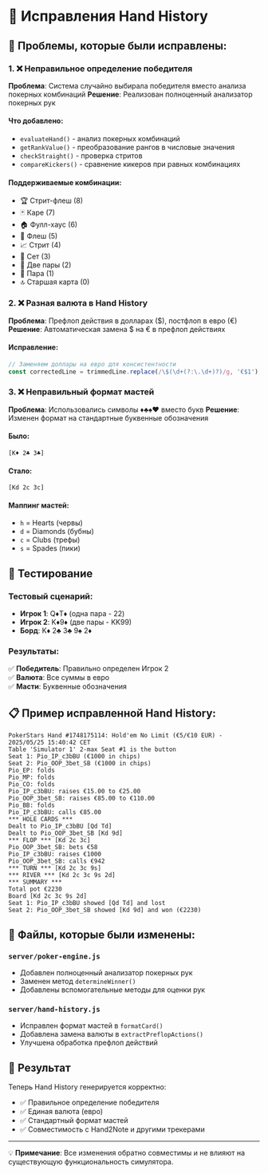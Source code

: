 # 🔧 Исправления Hand History

## 🎯 Проблемы, которые были исправлены:

### 1. ❌ Неправильное определение победителя
**Проблема**: Система случайно выбирала победителя вместо анализа покерных комбинаций
**Решение**: Реализован полноценный анализатор покерных рук

#### Что добавлено:
- `evaluateHand()` - анализ покерных комбинаций
- `getRankValue()` - преобразование рангов в числовые значения
- `checkStraight()` - проверка стритов
- `compareKickers()` - сравнение кикеров при равных комбинациях

#### Поддерживаемые комбинации:
- 🏆 Стрит-флеш (8)
- 🃏 Каре (7) 
- 🏠 Фулл-хаус (6)
- 🌊 Флеш (5)
- 📈 Стрит (4)
- 🎯 Сет (3)
- 👥 Две пары (2)
- 🎲 Пара (1)
- 🔝 Старшая карта (0)

### 2. ❌ Разная валюта в Hand History
**Проблема**: Префлоп действия в долларах ($), постфлоп в евро (€)
**Решение**: Автоматическая замена $ на € в префлоп действиях

#### Исправление:
```javascript
// Заменяем доллары на евро для консистентности
const correctedLine = trimmedLine.replace(/\$(\d+(?:\.\d+)?)/g, '€$1');
```

### 3. ❌ Неправильный формат мастей
**Проблема**: Использовались символы ♦♣♠♥ вместо букв
**Решение**: Изменен формат на стандартные буквенные обозначения

#### Было:
```
[K♦ 2♣ 3♣]
```

#### Стало:
```
[Kd 2c 3c]
```

#### Маппинг мастей:
- `h` = Hearts (червы)
- `d` = Diamonds (бубны)
- `c` = Clubs (трефы)
- `s` = Spades (пики)

## 🧪 Тестирование

### Тестовый сценарий:
- **Игрок 1**: Q♦T♦ (одна пара - 22)
- **Игрок 2**: K♦9♦ (две пары - KK99)
- **Борд**: K♦ 2♣ 3♣ 9♠ 2♦

### Результаты:
✅ **Победитель**: Правильно определен Игрок 2  
✅ **Валюта**: Все суммы в евро  
✅ **Масти**: Буквенные обозначения  

## 📋 Пример исправленной Hand History:

```
PokerStars Hand #1748175114: Hold'em No Limit (€5/€10 EUR) - 2025/05/25 15:40:42 CET
Table 'Simulator 1' 2-max Seat #1 is the button
Seat 1: Pio_IP_c3bBU (€1000 in chips)
Seat 2: Pio_OOP_3bet_SB (€1000 in chips)
Pio_EP: folds
Pio_MP: folds
Pio_CO: folds
Pio_IP_c3bBU: raises €15.00 to €25.00
Pio_OOP_3bet_SB: raises €85.00 to €110.00
Pio_BB: folds
Pio_IP_c3bBU: calls €85.00
*** HOLE CARDS ***
Dealt to Pio_IP_c3bBU [Qd Td]
Dealt to Pio_OOP_3bet_SB [Kd 9d]
*** FLOP *** [Kd 2c 3c]
Pio_OOP_3bet_SB: bets €58
Pio_IP_c3bBU: raises €1000
Pio_OOP_3bet_SB: calls €942
*** TURN *** [Kd 2c 3c 9s]
*** RIVER *** [Kd 2c 3c 9s 2d]
*** SUMMARY ***
Total pot €2230
Board [Kd 2c 3c 9s 2d]
Seat 1: Pio_IP_c3bBU showed [Qd Td] and lost
Seat 2: Pio_OOP_3bet_SB showed [Kd 9d] and won (€2230)
```

## 🔧 Файлы, которые были изменены:

### `server/poker-engine.js`
- Добавлен полноценный анализатор покерных рук
- Заменен метод `determineWinner()`
- Добавлены вспомогательные методы для оценки рук

### `server/hand-history.js`
- Исправлен формат мастей в `formatCard()`
- Добавлена замена валюты в `extractPreflopActions()`
- Улучшена обработка префлоп действий

## 🎉 Результат

Теперь Hand History генерируется корректно:
- ✅ Правильное определение победителя
- ✅ Единая валюта (евро)
- ✅ Стандартный формат мастей
- ✅ Совместимость с Hand2Note и другими трекерами

---

💡 **Примечание**: Все изменения обратно совместимы и не влияют на существующую функциональность симулятора. 